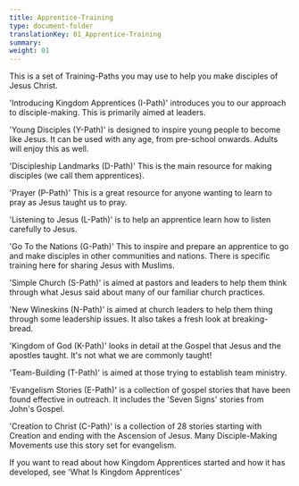 ```yaml
---
title: Apprentice-Training
type: document-folder
translationKey: 01_Apprentice-Training
summary: 
weight: 01
---
```

This is a set of Training-Paths you may use to help you make disciples of Jesus Christ.

'Introducing Kingdom Apprentices (I-Path)' introduces you to our approach to disciple-making. This is primarily aimed at leaders.

'Young Disciples (Y-Path)' is designed to inspire young people to become like Jesus. It can be used with any age, from pre-school onwards. Adults will enjoy this as well.

'Discipleship Landmarks (D-Path)' This is the main resource for making disciples (we call them apprentices).

'Prayer (P-Path)' This is a great resource for anyone wanting to learn to pray as Jesus taught us to pray.

'Listening to Jesus (L-Path)' is to help an apprentice learn how to listen carefully to Jesus.

'Go To the Nations (G-Path)' This to inspire and prepare an apprentice to go and make disciples in other communities and nations. There is specific training here for sharing Jesus with Muslims.

'Simple Church (S-Path)' is aimed at pastors and leaders to help them think through what Jesus said about many of our familiar church practices.

'New Wineskins (N-Path)' is aimed at church leaders to help them thing through some leadership issues. It also takes a fresh look at breaking-bread.

'Kingdom of God (K-Path)' looks in detail at the Gospel that Jesus and the apostles taught. It's not what we are commonly taught!

'Team-Building (T-Path)' is aimed at those trying to establish team ministry.

'Evangelism Stories (E-Path)' is a collection of gospel stories that have been found effective in outreach. It includes the 'Seven Signs' stories from John's Gospel.

'Creation to Christ (C-Path)' is a collection of 28 stories starting with Creation and ending with the Ascension of Jesus. Many Disciple-Making Movements use this story set for evangelism.

If you want to read about how Kingdom Apprentices started and how it has developed, see 'What Is Kingdom Apprentices'
